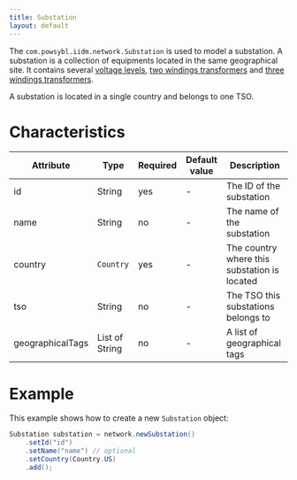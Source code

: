 ```yaml
---
title: Substation
layout: default
---
```


The `com.powsybl.iidm.network.Substation` is used to model a substation. A substation is a collection of equipments
located in the same geographical site. It contains several [voltage levels](voltageLevel.md),
[two windings transformers](twoWindingsTransformer.md) and [three windings transformers](threeWindingsTransformer.md).

A substation is located in a single country and belongs to one TSO.

# Characteristics

<div class="table-wrapper" markdown="block">

| Attribute | Type | Required | Default value | Description |
| --------- | ---- | -------- | ------------- | ----------- |
| id | String | yes | - | The ID of the substation |
| name | String | no | - | The name of the substation |
| country | `Country` | yes | - | The country where this substation is located |
| tso | String | no | - | The TSO this substations belongs to |
| geographicalTags | List of String | no | - | A list of geographical tags |

</div>

# Example
This example shows how to create a new `Substation` object:
```java
Substation substation = network.newSubstation()
    .setId("id")
    .setName("name") // optional
    .setCountry(Country.US)
    .add();
```
